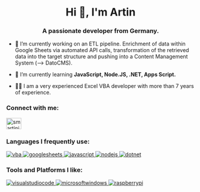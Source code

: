 <h1 align="center">Hi 👋, I'm Artin</h1>
<h3 align="center">A passionate developer from Germany.</h3>

- 🔭 I’m currently working on an ETL pipeline. Enrichment of data within Google Sheets via automated API calls, transformation of the retrieved data into the target structure and pushing into a Content Management System (--> DatoCMS). 

- 🌱 I’m currently learning **JavaScript, Node.JS, .NET, Apps Script.**

- 👨‍💻 I am a very experienced Excel VBA developer with more than 7 years of experience.

<h3 align="left">Connect with me:</h3>
<p align="left">
<a href="https://stackoverflow.com/users/9121235/smartini" target="blank"><img align="center" src="https://raw.githubusercontent.com/rahuldkjain/github-profile-readme-generator/master/src/images/icons/Social/stack-overflow.svg" alt="smartini" height="30" width="40" /></a>
</p>

<h3 align="left">Languages I frequently use:</h3>
<p align="left"> 

<a href="https://learn.microsoft.com/de-de/office/vba/api/overview/" target="_blank" rel="noreferrer"> <img src="https://img.shields.io/badge/Microsoft_VBA-217346?style=for-the-badge&logo=microsoft-excel&logoColor=white" alt="vba"/> </a> 
<a href="https://www.google.com/intl/de_de/sheets/about/" target="_blank" rel="noreferrer"> <img src="https://img.shields.io/badge/Google%20Sheets-34A853?style=for-the-badge&logo=Apps_Script&logoColor=white" alt="googlesheets"/> </a>
<a href="https://developer.mozilla.org/en-US/docs/Web/JavaScript" target="_blank" rel="noreferrer"> <img src="https://img.shields.io/badge/JavaScript-F7DF1E?style=for-the-badge&logo=javascript&logoColor=black" alt="javascript"/> </a> 
<a href="https://nodejs.org/en/" target="_blank" rel="noreferrer"> <img src="https://img.shields.io/badge/Node.js-43853D?style=for-the-badge&logo=node.js&logoColor=white" alt="nodejs"/> </a>
<a href="https://dotnet.microsoft.com/" target="_blank" rel="noreferrer"> <img src="https://img.shields.io/badge/.NET-5C2D91?style=for-the-badge&logo=.net&logoColor=white" alt="dotnet"/> </a> 

<h3 align="left">Tools and Platforms I like:</h3>

<a href="https://code.visualstudio.com/" target="_blank" rel="noreferrer"> <img src="https://img.shields.io/badge/Visual_Studio_Code-0078D4?style=for-the-badge&logo=visual%20studio%20code&logoColor=white" alt="visualstudiocode"/> </a> 
<a href="https://www.microsoft.com/" target="_blank" rel="noreferrer"> <img src="https://img.shields.io/badge/Windows_10-0078D6?style=for-the-badge&logo=windows&logoColor=white" alt="microsoftwindows"/> </a> 
<a href="https://www.raspberrypi.org/" target="_blank" rel="noreferrer"> <img src="https://img.shields.io/badge/Raspberry%20Pi-A22846?style=for-the-badge&logo=Raspberry%20Pi&logoColor=white" alt="raspberrypi"/> </a> 


</p>
